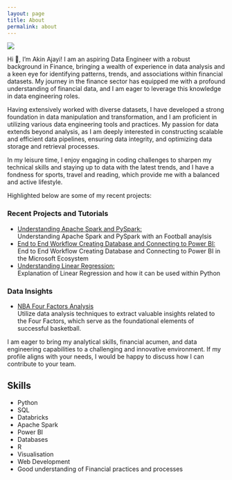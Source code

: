 ```yaml
---
layout: page
title: About
permalink: about
---
```


<img class="mx-auto w-1/2" src="{{site.baseurl}}/assets/img/me.JPG">

Hi 👋, I’m Akin Ajayi! I am an aspiring Data Engineer with a robust background in Finance, bringing a wealth of experience in data analysis and a keen eye for identifying patterns, trends, and associations within financial datasets. My journey in the finance sector has equipped me with a profound understanding of financial data, and I am eager to leverage this knowledge in data engineering roles.

Having extensively worked with diverse datasets, I have developed a strong foundation in data manipulation and transformation, and I am proficient in utilizing various data engineering tools and practices. My passion for data extends beyond analysis, as I am deeply interested in constructing scalable and efficient data pipelines, ensuring data integrity, and optimizing data storage and retrieval processes.

In my leisure time, I enjoy engaging in coding challenges to sharpen my technical skills and staying up to data with the latest trends, and I have a fondness for sports, travel and reading, which provide me with a balanced and active lifestyle.

Highlighted below are some of my recent projects:

### Recent Projects and Tutorials

- [Understanding Apache Spark and PySpark:](https://medium.com/@wiajayi/understanding-apache-spark-and-pyspark-4ee4ca377434)  
  Understanding Apache Spark and PySpark with an Football anaylsis
- [End to End Workflow Creating Database and Connecting to Power BI:](https://akinajayi.me/DB-to-BI-Workflow)  
  End to End Workflow Creating Database and Connecting to Power BI in the Microsoft Ecosystem
- [Understanding Linear Regression:](https://medium.com/@wiajayi/understanding-linear-regression-3a977addcc1b)  
  Explanation of Linear Regression and how it can be used within Python

### Data Insights

- [NBA Four Factors Analysis](https://akinajayi.me/NBA_Four_Factors/)  
  Utilize data analysis techniques to extract valuable insights related to the Four Factors, which serve as the foundational elements of successful basketball.

I am eager to bring my analytical skills, financial acumen, and data engineering capabilities to a challenging and innovative environment. If my profile aligns with your needs, I would be happy to discuss how I can contribute to your team.

## Skills

- Python
- SQL
- Databricks
- Apache Spark
- Power BI
- Databases
- R
- Visualisation
- Web Development
- Good understanding of Financial practices and processes


